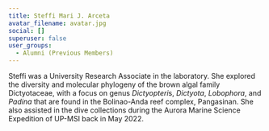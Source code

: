 ```yaml
---
title: Steffi Mari J. Arceta
avatar_filename: avatar.jpg
social: []
superuser: false
user_groups:
  - Alumni (Previous Members)
---
```

Steffi was a University Research Associate in the laboratory. She explored the diversity and molecular phylogeny of the brown algal family Dictyotaceae, with a focus on genus *Dictyopteri*s, *Dictyota*, *Lobophora*, and *Padina* that are found in the Bolinao-Anda reef complex, Pangasinan. She also assisted in the dive collections during the Aurora Marine Science Expedition of UP-MSI back in May 2022.